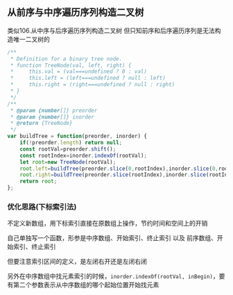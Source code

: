 ## 从前序与中序遍历序列构造二叉树
类似106.从中序与后序遍历序列构造二叉树
但只知前序和后序遍历序列是无法构造唯一二叉树的

```javascript
/**
 * Definition for a binary tree node.
 * function TreeNode(val, left, right) {
 *     this.val = (val===undefined ? 0 : val)
 *     this.left = (left===undefined ? null : left)
 *     this.right = (right===undefined ? null : right)
 * }
 */
/**
 * @param {number[]} preorder
 * @param {number[]} inorder
 * @return {TreeNode}
 */
var buildTree = function(preorder, inorder) {
    if(!preorder.length) return null;
    const rootVal=preorder.shift();
    const rootIndex=inorder.indexOf(rootVal);
    let root=new TreeNode(rootVal);
    root.left=buildTree(preorder.slice(0,rootIndex),inorder.slice(0,rootIndex));
    root.right=buildTree(preorder.slice(rootIndex),inorder.slice(rootIndex+1));
    return root;
};
```

### 优化思路(下标索引法)

不定义新数组，用下标索引直接在原数组上操作，节约时间和空间上的开销

自己单独写一个函数，形参是中序数组、开始索引、终止索引 以及 前序数组、开始索引、终止索引

但要注意索引区间的定义，是左闭右开还是左闭右闭

另外在中序数组中找元素索引的时候，`inorder.indexOf(rootVal, inBegin)`，要有第二个参数表示从中序数组的哪个起始位置开始找元素
